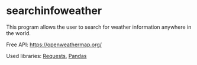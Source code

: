# searchinfoweather

This program allows the user to search for weather information anywhere in the world. 

Free API: https://openweathermap.org/

Used libraries: [Requests](https://docs.python-requests.org/en/v2.0.0/), [Pandas](https://pandas.pydata.org/docs/index.html#)
